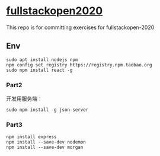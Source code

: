 # [fullstackopen2020](https://fullstackopen.com/)
This repo is for committing exercises for fullstackopen-2020

## Env

```shell
sudo apt install nodejs npm
npm config set registry https://registry.npm.taobao.org
sudo npm install react -g
```

### Part2

开发用服务端：
```shell
sudo npm install -g json-server
```

### Part3

```shell
npm install express
npm install --save-dev nodemon
npm install --save-dev morgan
```
